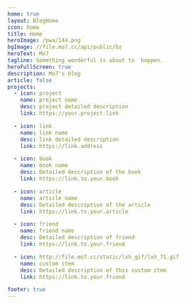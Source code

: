 ```yaml
---
home: true
layout: BlogHome
icon: home
title: Home
heroImage: /pwa/144.png
bgImage: //file.mo7.cc/api/public/bz
heroText: Mo7
tagline: Something wonderful is about to  happen.
heroFullScreen: true
description: Mo7's blog
article: false
projects:
  - icon: project
    name: project name
    desc: project detailed description
    link: https://your.project.link

  - icon: link
    name: link name
    desc: link detailed description
    link: https://link.address

  - icon: book
    name: book name
    desc: Detailed description of the book
    link: https://link.to.your.book

  - icon: article
    name: article name
    desc: Detailed description of the article
    link: https://link.to.your.article

  - icon: friend
    name: friend name
    desc: Detailed description of friend
    link: https://link.to.your.friend

  - icon: http://file.mo7.cc/static/lxh_gif/lxh_71.gif
    name: custom item
    desc: Detailed description of this custom item
    link: https://link.to.your.friend

footer: true
---
```

